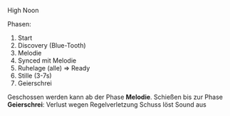 High Noon

Phasen:
  1. Start
  1. Discovery (Blue-Tooth)
  1. Melodie
  1. Synced mit Melodie
  1. Ruhelage (alle) => Ready
  1. Stille (3-7s)
  1. Geierschrei

Geschossen werden kann ab der Phase **Melodie**.
Schießen bis zur Phase **Geierschrei**: Verlust wegen Regelverletzung
Schuss löst Sound aus